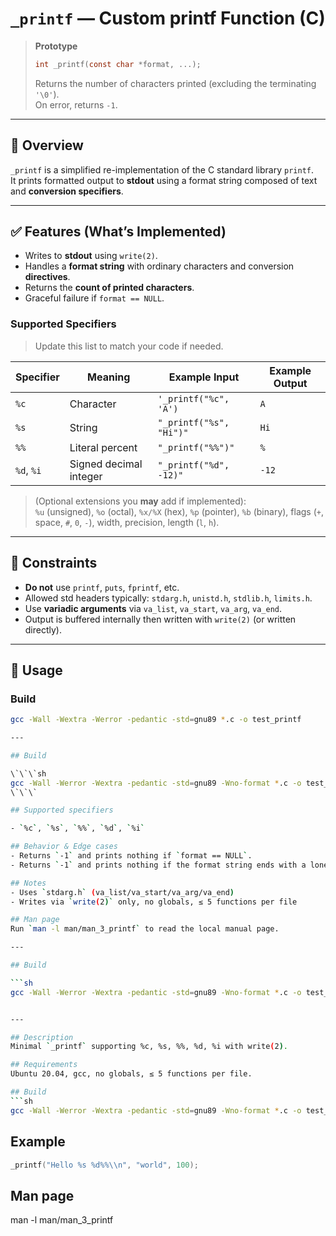 # `_printf` — Custom printf Function (C)

> **Prototype**
>
> ```c
> int _printf(const char *format, ...);
> ```
>
> Returns the number of characters printed (excluding the terminating `'\0'`).  
> On error, returns `-1`.

---

## 📌 Overview
`_printf` is a simplified re-implementation of the C standard library `printf`.  
It prints formatted output to **stdout** using a format string composed of text and **conversion specifiers**.

---

## ✅ Features (What’s Implemented)
- Writes to **stdout** using `write(2)`.
- Handles a **format string** with ordinary characters and conversion **directives**.
- Returns the **count of printed characters**.
- Graceful failure if `format == NULL`.

### Supported Specifiers
> Update this list to match your code if needed.

| Specifier | Meaning                          | Example Input       | Example Output |
|-----------|----------------------------------|---------------------|----------------|
| `%c`      | Character                        | `'_printf("%c", 'A')` | `A`            |
| `%s`      | String                           | `"_printf("%s", "Hi")"` | `Hi`        |
| `%%`      | Literal percent                   | `"_printf("%%")"`     | `%`           |
| `%d`, `%i`| Signed decimal integer           | `"_printf("%d", -12)"` | `-12`       |

> (Optional extensions you **may** add if implemented):  
> `%u` (unsigned), `%o` (octal), `%x/%X` (hex), `%p` (pointer), `%b` (binary), flags (`+`, space, `#`, `0`, `-`), width, precision, length (`l`, `h`).

---

## 🧱 Constraints
- **Do not** use `printf`, `puts`, `fprintf`, etc.
- Allowed std headers typically: `stdarg.h`, `unistd.h`, `stdlib.h`, `limits.h`.
- Use **variadic arguments** via `va_list`, `va_start`, `va_arg`, `va_end`.
- Output is buffered internally then written with `write(2)` (or written directly).

---

## 🧪 Usage

### Build
```bash
gcc -Wall -Wextra -Werror -pedantic -std=gnu89 *.c -o test_printf

---

## Build

\`\`\`sh
gcc -Wall -Werror -Wextra -pedantic -std=gnu89 -Wno-format *.c -o test_printf
\`\`\`

## Supported specifiers

- `%c`, `%s`, `%%`, `%d`, `%i`

## Behavior & Edge cases
- Returns `-1` and prints nothing if `format == NULL`.
- Returns `-1` and prints nothing if the format string ends with a lone `%`.

## Notes
- Uses `stdarg.h` (va_list/va_start/va_arg/va_end)
- Writes via `write(2)` only, no globals, ≤ 5 functions per file

## Man page
Run `man -l man/man_3_printf` to read the local manual page.

---

## Build

```sh
gcc -Wall -Werror -Wextra -pedantic -std=gnu89 -Wno-format *.c -o test_printf


---

## Description
Minimal `_printf` supporting %c, %s, %%, %d, %i with write(2).

## Requirements
Ubuntu 20.04, gcc, no globals, ≤ 5 functions per file.

## Build
```sh
gcc -Wall -Werror -Wextra -pedantic -std=gnu89 -Wno-format *.c -o test_printf
```

## Example
```c
_printf("Hello %s %d%%\\n", "world", 100);
```

## Man page
man -l man/man_3_printf

